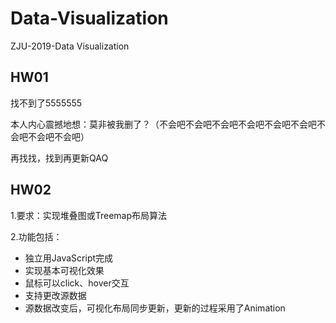 # Data-Visualization
ZJU-2019-Data Visualization

## HW01
找不到了5555555

本人内心震撼地想：莫非被我删了？（不会吧不会吧不会吧不会吧不会吧不会吧不会吧不会吧不会吧）

再找找，找到再更新QAQ


## HW02
1.要求：实现堆叠图或Treemap布局算法

2.功能包括：

- 独立用JavaScript完成
- 实现基本可视化效果
- 鼠标可以click、hover交互
- 支持更改源数据
- 源数据改变后，可视化布局同步更新，更新的过程采用了Animation
